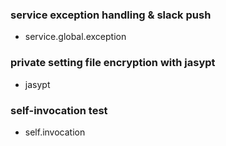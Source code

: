 ### service exception handling & slack push
- service.global.exception

### private setting file encryption with jasypt
- jasypt

### self-invocation test
- self.invocation
